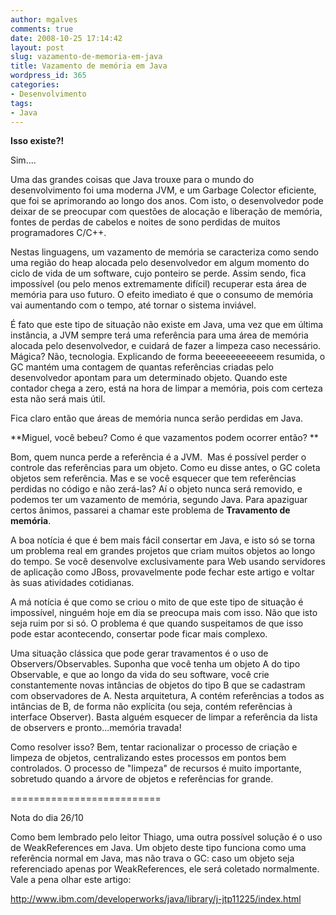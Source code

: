 ```yaml
---
author: mgalves
comments: true
date: 2008-10-25 17:14:42
layout: post
slug: vazamento-de-memoria-em-java
title: Vazamento de memória em Java
wordpress_id: 365
categories:
- Desenvolvimento
tags:
- Java
---
```


**Isso existe?!**

Sim....

Uma das grandes coisas que Java trouxe para o mundo do desenvolvimento foi uma moderna JVM, e um Garbage Colector eficiente, que foi se aprimorando ao longo dos anos. Com isto, o desenvolvedor pode deixar de se preocupar com questões de alocação e liberação de memória, fontes de perdas de cabelos e noites de sono perdidas de muitos programadores C/C++.

Nestas linguagens, um vazamento de memória se caracteriza como sendo uma região do heap alocada pelo desenvolvedor em algum momento do ciclo de vida de um software, cujo ponteiro se perde. Assim sendo, fica impossível (ou pelo menos extremamente difícil) recuperar esta área de memória para uso futuro. O efeito imediato é que o consumo de memória vai aumentando com o tempo, até tornar o sistema inviável.

É fato que este tipo de situação não existe em Java, uma vez que em última instância, a JVM sempre terá uma referência para uma área de memória alocada pelo desenvolvedor, e cuidará de fazer a limpeza caso necessário. Mágica? Não, tecnologia. Explicando de forma beeeeeeeeeeem resumida, o GC mantém uma contagem de quantas referências criadas pelo desenvolvedor apontam para um determinado objeto. Quando este contador chega a zero, está na hora de limpar a memória, pois com certeza esta não será mais útil.

Fica claro então que áreas de memória nunca serão perdidas em Java.

**Miguel, você bebeu? Como é que vazamentos podem ocorrer então? **

Bom, quem nunca perde a referência é a JVM.  Mas é possível perder o controle das referências para um objeto. Como eu disse antes, o GC coleta objetos sem referência. Mas e se você esquecer que tem referências perdidas no código e não zerá-las? Aí o objeto nunca será removido, e podemos ter um vazamento de memória, segundo Java. Para apaziguar certos ânimos, passarei a chamar este problema de **Travamento de memória**.

A boa notícia é que é bem mais fácil consertar em Java, e isto só se torna um problema real em grandes projetos que criam muitos objetos ao longo do tempo. Se você desenvolve exclusivamente para Web usando servidores de aplicação como JBoss, provavelmente pode fechar este artigo e voltar às suas atividades cotidianas.

A má notícia é que como se criou o mito de que este tipo de situação é impossível, ninguém hoje em dia se preocupa mais com isso. Não que isto seja ruim por si só. O problema é que quando suspeitamos de que isso pode estar acontecendo, consertar pode ficar mais complexo.

Uma situação clássica que pode gerar travamentos é o uso de Observers/Observables. Suponha que você tenha um objeto A do tipo Observable, e que ao longo da vida do seu software, você crie constantemente novas intâncias de objetos do tipo B que se cadastram com observadores de A. Nesta arquitetura, A contém referências a todos as intâncias de B, de forma não explícita (ou seja, contém referências à interface Observer). Basta alguém esquecer de limpar a referência da lista de observers e pronto...memória travada!

Como resolver isso? Bem, tentar racionalizar o processo de criação e limpeza de objetos, centralizando estes processos em pontos bem controlados. O processo de "limpeza" de recursos é muito importante, sobretudo quando a árvore de objetos e referências for grande.

==========================

Nota do dia 26/10

Como bem lembrado pelo leitor Thiago, uma outra possível solução é o uso de WeakReferences em Java. Um objeto deste tipo funciona como uma referência normal em Java, mas não trava o GC: caso um objeto seja referenciado apenas por WeakReferences, ele será coletado normalmente. Vale a pena olhar este artigo:

[http://www.ibm.com/developerworks/java/library/j-jtp11225/index.html ](http://www.ibm.com/developerworks/java/library/j-jtp11225/index.html)
